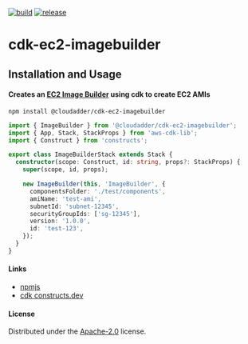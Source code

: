 [![build](https://github.com/cloudadder/cdk-ec2-imagebuilder/actions/workflows/build.yml/badge.svg)](https://github.com/cloudadder/cdk-ec2-imagebuilder/actions/workflows/build.yml)
[![release](https://github.com/cloudadder/cdk-ec2-imagebuilder/actions/workflows/release.yml/badge.svg)](https://github.com/cloudadder/cdk-ec2-imagebuilder/actions/workflows/release.yml)

# cdk-ec2-imagebuilder
## Installation and Usage
#### Creates an [EC2 Image Builder](https://aws.amazon.com/image-builder/) using cdk to create EC2 AMIs
```console
npm install @cloudadder/cdk-ec2-imagebuilder
```
```typescript
import { ImageBuilder } from '@cloudadder/cdk-ec2-imagebuilder';
import { App, Stack, StackProps } from 'aws-cdk-lib';
import { Construct } from 'constructs';

export class ImageBuilderStack extends Stack {
  constructor(scope: Construct, id: string, props?: StackProps) {
    super(scope, id, props);

    new ImageBuilder(this, 'ImageBuilder', {
      componentsFolder: './test/components',
      amiName: 'test-ami',
      subnetId: 'subnet-12345',
      securityGroupIds: ['sg-12345'],
      version: '1.0.0',
      id: 'test-123',
    });
  }
}
```

#### Links
* [npmjs](https://www.npmjs.com/package/@cloudadder/cdk-ec2-imagebuilder)
* [cdk constructs.dev](https://constructs.dev/packages/@cloudadder/cdk-ec2-imagebuilder)

#### License

Distributed under the [Apache-2.0](./LICENSE) license.